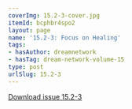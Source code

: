 ```yaml
---
coverImg: 15.2-3-cover.jpg
itemId: bcphbr4spo2
layout: page
name: '15.2-3: Focus on Healing'
tags:
- hasAuthor: dreamnetwork
- hasTag: dream-network-volume-15
type: post
urlSlug: 15.2-3
---
```

<a href="../files/pdfs/Volume_15/15.2-3-Dream-Network-Vol-15-No-3_de-skew.pdf" download="">Download issue 15.2-3</a>